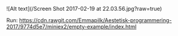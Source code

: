 ![Alt text](/Screen Shot 2017-02-19 at 22.03.56.jpg?raw=true)


Run: https://cdn.rawgit.com/Emmapilk/Aestetisk-programmering-2017/9774d5e7/miniex2/empty-example/index.html
